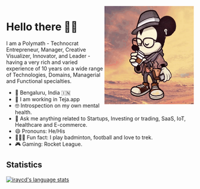 <img align="right" src="https://github.com/iraycd/iraycd/blob/master/profile.gif" alt="Illustration of me" width=240px height=265px/>

# Hello there 👋🏽

I am a Polymath - Technocrat Entrepreneur, Manager, Creative Visualizer, Innovator, and Leader - having a very rich and varied experience of 10 years on a wide range of Technologies, Domains, Managerial and Functional specialties.

- 📍 Bengaluru, India 🇮🇳
- 📱 I am working in Teja.app
- 🤓 Introspection on my own mental health.
- 💬 Ask me anything related to Startups, Investing or trading, SaaS, IoT, Healthcare and E-commerce.
- 😄 Pronouns: He/His
- 🚴🏽‍♀️ Fun fact: I play badminton, football and love to trek.
- 🎮 Gaming: Rocket League.



## Statistics

<a href="https://github.com/iraycd"><img align="center" src="https://github-readme-stats.vercel.app/api/top-langs/?username=iraycd&layout=compact&langs_count=10&hide_border=true&theme=onedark&custom_title=Most+used+languages" alt="iraycd's language stats" /></a>

